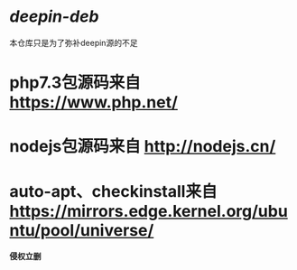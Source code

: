 # *deepin-deb*

本仓库只是为了弥补deepin源的不足

# php7.3包源码来自 https://www.php.net/
# nodejs包源码来自 http://nodejs.cn/
# auto-apt、checkinstall来自 https://mirrors.edge.kernel.org/ubuntu/pool/universe/


**侵权立删**
